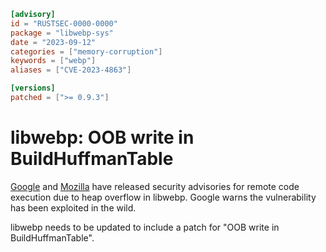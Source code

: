 ```toml
[advisory]
id = "RUSTSEC-0000-0000"
package = "libwebp-sys"
date = "2023-09-12"
categories = ["memory-corruption"]
keywords = ["webp"]
aliases = ["CVE-2023-4863"]

[versions]
patched = [">= 0.9.3"]
```

# libwebp: OOB write in BuildHuffmanTable

[Google](https://chromereleases.googleblog.com/2023/09/stable-channel-update-for-desktop_11.html) and [Mozilla](https://www.mozilla.org/en-US/security/advisories/mfsa2023-40/) have released security advisories for remote code execution due to heap overflow in libwebp. Google warns the vulnerability has been exploited in the wild.

libwebp needs to be updated to include a patch for "OOB write in BuildHuffmanTable".

